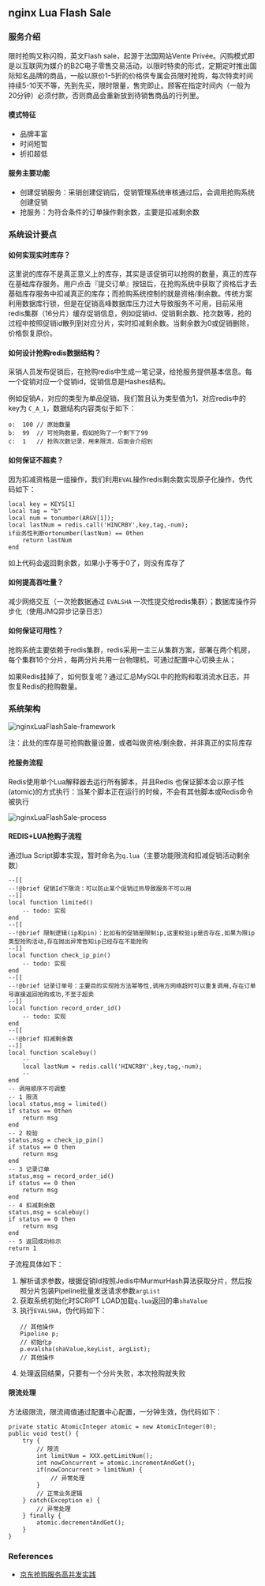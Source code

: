 ## nginx Lua Flash Sale

### 服务介绍
限时抢购又称闪购，英文Flash sale，起源于法国网站Vente Privée。闪购模式即是以互联网为媒介的B2C电子零售交易活动，以限时特卖的形式，定期定时推出国际知名品牌的商品，一般以原价1-5折的价格供专属会员限时抢购，每次特卖时间持续5-10天不等，先到先买，限时限量，售完即止。顾客在指定时间内（一般为20分钟）必须付款，否则商品会重新放到待销售商品的行列里。

#### 模式特征
- 品牌丰富
- 时间短暂
- 折扣超低

#### 服务主要功能
- 创建促销服务：采销创建促销后，促销管理系统审核通过后，会调用抢购系统创建促销
- 抢服务：为符合条件的订单操作剩余数，主要是扣减剩余数

### 系统设计要点

#### 如何实现实时库存？
这里说的库存不是真正意义上的库存，其实是该促销可以抢购的数量，真正的库存在基础库存服务。用户点击『提交订单』按钮后，在抢购系统中获取了资格后才去基础库存服务中扣减真正的库存；而抢购系统控制的就是资格/剩余数。传统方案利用数据库行锁，但是在促销高峰数据库压力过大导致服务不可用，目前采用redis集群（16分片）缓存促销信息，例如促销id、促销剩余数、抢次数等，抢的过程中按照促销id散列到对应分片，实时扣减剩余数。当剩余数为0或促销删除，价格恢复原价。

#### 如何设计抢购redis数据结构？
采销人员发布促销后，在抢购redis中生成一笔记录，给抢服务提供基本信息。每一个促销对应一个促销id，促销信息是Hashes结构。

例如促销A，对应的类型为单品促销，我们暂且认为类型值为1，对应redis中的key为 `C_A_1`，数据结构内容类似于如下：
```
o:  100 // 原始数量
b:  99  // 可抢购数量，假如抢购了一个剩下了99
c:  1   // 抢购次数记录，用来限流，后面会介绍到
```

#### 如何保证不超卖？
因为扣减资格是一组操作，我们利用`EVAL`操作redis剩余数实现原子化操作，伪代码如下：
```
local key = KEYS[1]
local tag = "b"
local num = tonumber(ARGV[1]);
local lastNum = redis.call('HINCRBY',key,tag,-num);
if业务性判断ortonumber(lastNum) == 0then
    return lastNum
end
```
如上代码会返回剩余数，如果小于等于0了，则没有库存了

#### 如何提高吞吐量？
减少网络交互（一次抢数据通过 `EVALSHA` 一次性提交给redis集群）；数据库操作异步化（使用JMQ异步记录日志）

#### 如何保证可用性？
抢购系统主要依赖于redis集群，redis采用一主三从集群方案，部署在两个机房，每个集群16个分片，每两分片共用一台物理机，可通过配置中心切换主从；

如果Redis挂掉了，如何恢复呢？通过汇总MySQL中的抢购和取消流水日志，并恢复Redis的抢购数量。

### 系统架构
![nginxLuaFlashSale-framework](https://s1.wailian.download/2020/02/17/nginxLuaFlashSale-framework-min.png)

注：此处的库存是可抢购数量设置，或者叫做资格/剩余数，并非真正的实际库存

#### 抢服务流程
Redis使用单个Lua解释器去运行所有脚本，并且Redis 也保证脚本会以原子性(atomic)的方式执行：当某个脚本正在运行的时候，不会有其他脚本或Redis命令被执行

![nginxLuaFlashSale-process](https://s1.wailian.download/2020/02/17/nginxLuaFlashSale-process-min.jpg)

#### REDIS+LUA抢购子流程
通过lua Script脚本实现，暂时命名为`q.lua`（主要功能限流和扣减促销活动剩余数）
```
--[[
--!@brief 促销Id下限流：可以防止某个促销过热导致服务不可以用
--]]
local function limited()
    -- todo: 实现
end
--[[
--!@brief 限制逻辑(ip和pin)：比如有的促销是限制ip,这里校验ip是否存在,如果为限ip类型抢购活动,存在抛出异常告知ip已经存在不能抢购
--]]
local function check_ip_pin()
    -- todo: 实现
end
--[[
--!@brief 记录订单号：主要目的实现抢方法幂等性,调用方网络超时可以重复调用,存在订单号直接返回抢购成功,不至于超卖
--]]
local function record_order_id()
    -- todo: 实现
end
--[[
--!@brief 扣减剩余数
--]]
local function scalebuy()
    --
    local lastNum = redis.call('HINCRBY',key,tag,-num);
    --
end
-- 调用顺序不可调整
-- 1 限流
local status,msg = limited()
if status == 0then
    return msg
end
-- 2 校验
status,msg = check_ip_pin()
if status == 0 then
    return msg
end
-- 3 记录订单
status,msg = record_order_id()
if status == 0 then
    return msg
end
-- 4 扣减剩余数
status,msg = scalebuy()
if status == 0 then
    return msg
end
-- 5 返回成功标示
return 1
```

子流程具体如下：
1. 解析请求参数，根据促销Id按照Jedis中MurmurHash算法获取分片，然后按照分片包装Pipeline批量发送请求参数`argList`
2. 获取系统初始化时SCRIPT LOAD加载`q.lua`返回的串`shaValue`
3. 执行`EVALSHA`，伪代码如下：
	```
	// 其他操作
	Pipeline p;
	// 初始化p
	p.evalsha(shaValue,keyList, argList);
	// 其他操作
	```
4. 处理返回结果，只要有一个分片失败，本次抢购就失败

#### 限流处理
方法级限流，限流阈值通过配置中心配置，一分钟生效，伪代码如下：
```
private static AtomicInteger atomic = new AtomicInteger(0);
public void test() {
    try {
        // 限流
        int limitNum = XXX.getLimitNum();
        int nowConcurrent = atomic.incrementAndGet();
        if(nowConcurrent > limitNum) {
            // 异常处理
        }  
        // 正常业务逻辑
    } catch(Exception e) {
        // 异常处理
    } finally {
        atomic.decrementAndGet();
    }
}
```

### References
- [京东抢购服务高并发实践](https://mp.weixin.qq.com/s?__biz=MzIwODA4NjMwNA==&mid=2652897841&idx=1&sn=6328c5011e6c66d9a10d714a9bda52d1&scene=21)